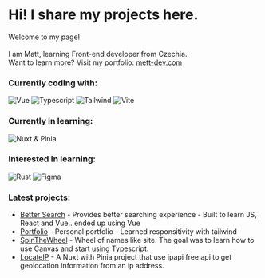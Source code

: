 <h1> Hi! I share my projects here.</h1>

<p>Welcome to my page!</br>
  </br>
  I am Matt, learning Front-end developer from Czechia.</br>
  Want to learn more? Visit my portfolio: <a href="https://www.mett-dev.com/">mett-dev.com</a>

  <h3>Currently coding with:</h3>
<p>
  <img alt="Vue" src="https://img.shields.io/badge/vuejs-%2335495e.svg?style=flat-square&logo=vuedotjs&logoColor=%234FC08D"/>
  <img alt="Typescript" src="https://img.shields.io/badge/typescript-%23007ACC.svg?style=flat-square&logo=typescript&logoColor=white"/>
  <img alt="Tailwind" src="https://img.shields.io/badge/tailwindcss-%2338B2AC.svg?style=flat-square&logo=tailwind-css&logoColor=white"/>
  <img alt="Vite" src="https://img.shields.io/badge/vite-%23646CFF.svg?style=flat-square&logo=vite&logoColor=white"/>
</p>

<h3>Currently in learning:</h3>
<div><img alt="Nuxt" src="https://img.shields.io/badge/Nuxt-002E3B?style=flat-square&logo=nuxtdotjs&logoColor=#00DC82"/> & Pinia</div>
<h3>Interested in learning:</h3>
<p>
  <img alt="Rust" src="https://img.shields.io/badge/rust-%23000000.svg?style=flat-square&logo=rust&logoColor=white"/>
  <img alt="Figma" src="https://img.shields.io/badge/figma-%23F24E1E.svg?style=flat-square&logo=figma&logoColor=white"/>
</p>

<h3>Latest projects:</h3>
  <ul>
    <li>
     <a href="https://www.bettersrch.com/">Better Search</a> <span>- Provides better searching experience - Built to learn JS, React and Vue.. ended up using Vue</span>
    </li>
    <li>
     <a href="https://www.mett-dev.com/">Portfolio</a> - Personal portfolio - Learned responsitivity with tailwind
    </li>
    <li>
     <a href="https://spin-the-wheel-swart.vercel.app/">SpinTheWheel</a> - Wheel of names like site. The goal was to learn how to use Canvas and start using Typescript.
    </li>
<li>
     <a href="https://github.com/ajvejko/locate-ip/">LocateIP</a> - A Nuxt with Pinia project that use ipapi free api to get geolocation information from an ip address. 
    </li>
  </ul>
